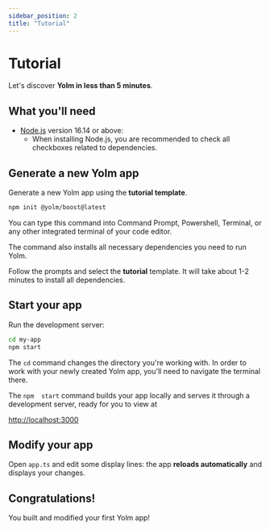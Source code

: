 ```yaml
---
sidebar_position: 2
title: "Tutorial"
---
```


# Tutorial

Let's discover **Yolm in less than 5 minutes**.

## What you'll need

- [Node.js](https://nodejs.org/en/download/) version 16.14 or above:
  - When installing Node.js, you are recommended to check all checkboxes related to dependencies.

## Generate a new Yolm app

Generate a new Yolm app using the **tutorial template**.

```bash
npm init @yolm/boost@latest
```

You can type this command into Command Prompt, Powershell, Terminal, or any other integrated terminal of your code editor.

The command also installs all necessary dependencies you need to run Yolm.

Follow the prompts and select the **tutorial** template. It will take about 1-2 minutes to install all dependencies.

## Start your app

Run the development server:

```bash
cd my-app
npm start
```

The `cd` command changes the directory you're working with. In order to work with your newly created Yolm app, you'll need to navigate the terminal there.

The `npm  start` command builds your app locally and serves it through a development server, ready for you to view at


[http://localhost:3000](http://localhost:3000)



## Modify your app

Open `app.ts` and edit some display lines: the app **reloads automatically** and displays your changes.

## Congratulations!

You built and modified your first Yolm app!
